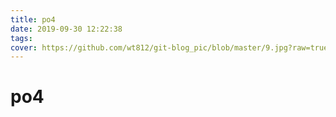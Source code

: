 ```yaml
---
title: po4
date: 2019-09-30 12:22:38
tags:
cover: https://github.com/wt812/git-blog_pic/blob/master/9.jpg?raw=true
---
```


# po4